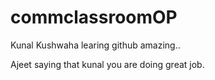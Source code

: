 # commclassroomOP

Kunal Kushwaha learing github amazing..

Ajeet saying that kunal you are doing great job.
